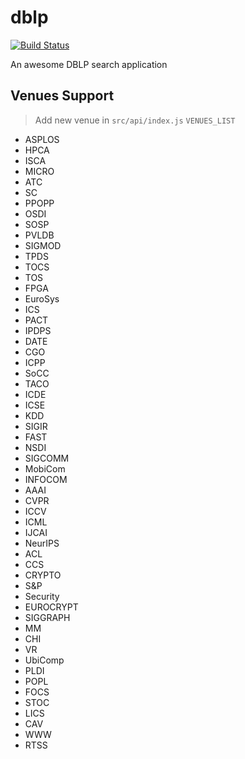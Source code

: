 # dblp

[![Build Status](https://travis-ci.org/sabertazimi/dblp.svg?branch=master)](https://travis-ci.org/sabertazimi/dblp)

An awesome DBLP search application

## Venues Support

> Add new venue in `src/api/index.js` `VENUES_LIST`

- ASPLOS
- HPCA
- ISCA
- MICRO
- ATC
- SC
- PPOPP
- OSDI
- SOSP
- PVLDB
- SIGMOD
- TPDS
- TOCS
- TOS
- FPGA
- EuroSys
- ICS
- PACT
- IPDPS
- DATE
- CGO
- ICPP
- SoCC
- TACO
- ICDE
- ICSE
- KDD
- SIGIR
- FAST
- NSDI
- SIGCOMM
- MobiCom
- INFOCOM
- AAAI
- CVPR
- ICCV
- ICML
- IJCAI
- NeurIPS
- ACL
- CCS
- CRYPTO
- S&P
- Security
- EUROCRYPT
- SIGGRAPH
- MM
- CHI
- VR
- UbiComp
- PLDI
- POPL
- FOCS
- STOC
- LICS
- CAV
- WWW
- RTSS
